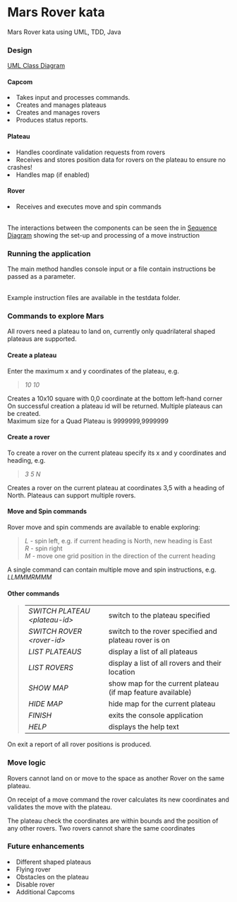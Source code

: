 # Mars Rover kata
Mars Rover kata using UML, TDD, Java

### Design
[UML Class Diagram](https://github.com/probert999/mars-rover/blob/main/uml/MarsRoverClassDiagram.png)

#### Capcom
<li>Takes input and processes commands. 
<li>Creates and manages plateaus
<li>Creates and manages rovers
<li>Produces status reports.

#### Plateau
<li>Handles coordinate validation requests from rovers
<li>Receives and stores position data for rovers on the plateau to ensure no crashes!
<li>Handles map (if enabled)

#### Rover
<li>Receives and executes move and spin commands

<br>The interactions between the components can be seen the in 
[Sequence Diagram](https://github.com/probert999/mars-rover/blob/main/uml/MarsRoverSequenceDiagram.png)
showing the set-up and processing of a move instruction


### Running the application
The main method handles console input or a file contain instructions be passed as a parameter.

<br>Example instruction files are available in the testdata folder.

### Commands to explore Mars
All rovers need a plateau to land on, currently only quadrilateral shaped plateaus are supported.

#### Create a plateau 
Enter the maximum x and y coordinates of the plateau, e.g.

><i>10 10</i>    

Creates a 10x10 square with 0,0 coordinate at the bottom left-hand corner
<BR>On successful creation a plateau id will be returned. Multiple plateaus can be created.
<BR>Maximum size for a Quad Plateau is 9999999,9999999

#### Create a rover
To create a rover on the current plateau specify its x and y coordinates and heading, e.g.

><i>3 5 N</i>

Creates a rover on the current plateau at coordinates 3,5 with a heading of North.
Plateaus can support multiple rovers.

#### Move and Spin commands 
Rover move and spin commends are available to enable exploring:
><i>L</i> - spin left, e.g. if current heading is North, new heading is East
><br><i>R</i> - spin right
><br><i>M</i> - move one grid position in the direction of the current heading

A single command can contain multiple move and spin instructions, e.g. <i>LLMMMRMMM</i>

#### Other commands
<blockquote>
<table>
<tr><td><i>SWITCH PLATEAU &lt;plateau-id&gt;</i></td><td>switch to the plateau specified</td></tr>
<tr><td><i>SWITCH ROVER &lt;rover-id&gt;</i></td><td>switch to the rover specified and plateau rover is on</td></tr>
<tr><td><i>LIST PLATEAUS</i></td><td>display a list of all plateaus</td></tr>
<tr><td><i>LIST ROVERS</i></td><td>display a list of all rovers and their location</td></tr>
<tr><td><i>SHOW MAP</i></td><td>show map for the current plateau (if map feature available)</td></tr>
<tr><td><i>HIDE MAP</i></td><td>hide map for the current plateau</td></tr>
<tr><td><i>FINISH</i></td><td>exits the console application</td></tr>
<tr><td><i>HELP</i></td><td>displays the help text</td></tr>
</table>
</blockquote>

On exit a report of all rover positions is produced.

### Move logic
Rovers cannot land on or move to the space as another Rover on the same plateau.  

On receipt of a move command the rover calculates its new coordinates and validates the move with the plateau.

The plateau check the coordinates are within bounds and the position of any other rovers. Two rovers cannot share the same coordinates


### Future enhancements
<li>Different shaped plateaus
<li>Flying rover
<li>Obstacles on the plateau
<li>Disable rover
<li>Additional Capcoms